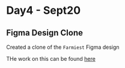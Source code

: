 # Day4 - Sept20

## Figma Design Clone

Created a clone of the `Farmiest` Figma design

THe work on this can be found [here](./farmiest-clone/)